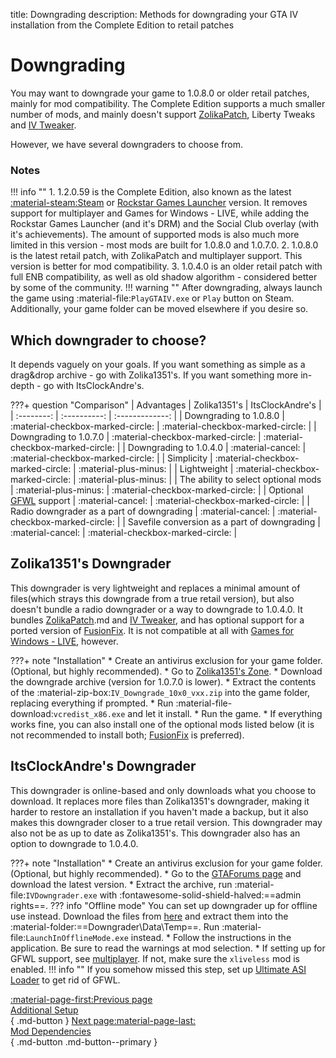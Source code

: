title: Downgrading
description: Methods for downgrading your GTA IV installation from the Complete Edition to retail patches


# Downgrading
You may want to downgrade your game to 1.0.8.0 or older retail patches, mainly for mod compatibility. The Complete Edition supports a much smaller number of mods, and mainly doesn't support [ZolikaPatch](essential-modding/zolikapatch.md), Liberty Tweaks and [IV Tweaker](../modloading/#iv-tweaker). 

However, we have several downgraders to choose from.

### Notes
!!! info ""
	1. 1.2.0.59 is the Complete Edition, also known as the latest [:material-steam:Steam](https://store.steampowered.com/app/12210/) or [Rockstar Games Launcher](https://store.rockstargames.com/game/buy-grand-theft-auto-iv) version. It removes support for multiplayer and Games for Windows - LIVE, while adding the Rockstar Games Launcher (and it's DRM) and the Social Club overlay (with it's achievements). The amount of supported mods is also much more limited in this version - most mods are built for 1.0.8.0 and 1.0.7.0.
	2. 1.0.8.0 is the latest retail patch, with ZolikaPatch and multiplayer support. This version is better for mod compatibility.
    3. 1.0.4.0 is an older retail patch with full ENB compatibility, as well as old shadow algorithm - considered better by some of the community.
!!! warning ""
    After downgrading, always launch the game using :material-file:`PlayGTAIV.exe` or `Play` button on Steam. Additionally, your game folder can be moved elsewhere if you desire so.

## Which downgrader to choose?
It depends vaguely on your goals. If you want something as simple as a drag&drop archive - go with Zolika1351's. If you want something more in-depth - go with ItsClockAndre's.

???+ question "Comparison"
    | Advantages | Zolika1351's | ItsClockAndre's |
    | :--------: | :----------: | :-------------: |
    | Downgrading to 1.0.8.0 | :material-checkbox-marked-circle: | :material-checkbox-marked-circle: |
    | Downgrading to 1.0.7.0 | :material-checkbox-marked-circle: | :material-checkbox-marked-circle: |
    | Downgrading to 1.0.4.0 | :material-cancel: | :material-checkbox-marked-circle: |
    | Simplicity | :material-checkbox-marked-circle: | :material-plus-minus: |
    | Lightweight | :material-checkbox-marked-circle: | :material-plus-minus: |
    | The ability to select optional mods | :material-plus-minus: | :material-checkbox-marked-circle: |
    | Optional [GFWL](../multiplayer/#games-for-windows-live) support | :material-cancel: | :material-checkbox-marked-circle: |
    | Radio downgrader as a part of downgrading | :material-cancel: | :material-checkbox-marked-circle: |
    | Savefile conversion as a part of downgrading | :material-cancel: | :material-checkbox-marked-circle: |

## Zolika1351's Downgrader
This downgrader is very lightweight and replaces a minimal amount of files(which strays this downgrade from a true retail version), but also doesn't bundle a radio downgrader or a way to downgrade to 1.0.4.0. It bundles [ZolikaPatch](essential-modding/zolikapatch.md).md and [IV Tweaker](./modloading/#iv-tweaker), and has optional support for a ported version of [FusionFix](essential-modding/fusionfix.md). It is not compatible at all with [Games for Windows - LIVE](../multiplayer/#games-for-windows-live), however.

???+ note "Installation"
    * Create an antivirus exclusion for your game folder. (Optional, but highly recommended).
    * Go to [Zolika1351's Zone](https://zolika1351.pages.dev/mods/ivpatch/downgrading).
    * Download the downgrade archive (version for 1.0.7.0 is lower).
    * Extract the contents of the :material-zip-box:`IV_Downgrade_10x0_vxx.zip` into the game folder, replacing everything if prompted.
    * Run :material-file-download:`vcredist_x86.exe` and let it install.
    * Run the game.
    * If everything works fine, you can also install one of the optional mods listed below (it is not recommended to install both; [FusionFix](essential-modding/fusionfix.md) is preferred).

## ItsClockAndre's Downgrader
This downgrader is online-based and only downloads what you choose to download. It replaces more files than Zolika1351's downgrader, making it harder to restore an installation if you haven't made a backup, but it also makes this downgrader closer to a true retail version. This downgrader may also not be as up to date as Zolika1351's. This downgrader also has an option to downgrade to 1.0.4.0.

???+ note "Installation"
    * Create an antivirus exclusion for your game folder. (Optional, but highly recommended).
    * Go to the [GTAForums page](https://gtaforums.com/topic/976691-gta-iv-downgrader/) and download the latest version.
    * Extract the archive, run :material-file:`IVDowngrader.exe` with :fontawesome-solid-shield-halved:==admin rights==.
    ??? info "Offline mode"
        You can set up downgrader up for offline use instead. Download the files from [here](https://mega.nz/folder/Fn0Q3LhY#_0t1VZQFuQX22lMxRZNB1A) and extract them into the :material-folder:==Downgrader\\Data\\Temp==. Run :material-file:`LaunchInOfflineMode.exe` instead.
    * Follow the instructions in the application. Be sure to read the warnings at mod selection.
    * If setting up for GFWL support, see [multiplayer](../multiplayer/#games-for-windows-live). If not, make sure the `xliveless` mod is enabled.
    !!! info ""
        If you somehow missed this step, set up [Ultimate ASI Loader](../mod-dependencies/#ultimate-asi-loader) to get rid of GFWL.

[:material-page-first:Previous page <br>Additional Setup</br>](additional-setup.md){ .md-button } [Next page:material-page-last: <br>Mod Dependencies</br>](mod-dependencies.md){ .md-button .md-button--primary }